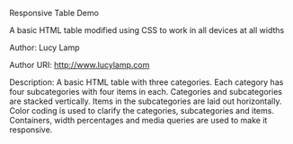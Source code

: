 Responsive Table Demo

A basic HTML table modified using CSS to work in all devices at all widths

Author: Lucy Lamp

Author URI: http://www.lucylamp.com

Description:
A basic HTML table with three categories. Each category has four subcategories with four items in each. Categories and subcategories are stacked vertically. Items in the subcategories are laid out horizontally. Color coding is used to clarify the categories, subcategories and items.  Containers, width percentages and media queries are used to make it responsive.

